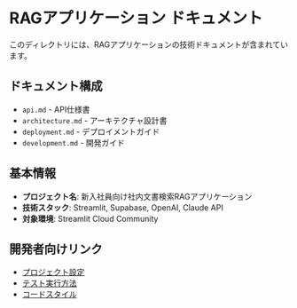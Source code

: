 # RAGアプリケーション ドキュメント

このディレクトリには、RAGアプリケーションの技術ドキュメントが含まれています。

## ドキュメント構成

- `api.md` - API仕様書
- `architecture.md` - アーキテクチャ設計書
- `deployment.md` - デプロイメントガイド
- `development.md` - 開発ガイド

## 基本情報

- **プロジェクト名**: 新入社員向け社内文書検索RAGアプリケーション
- **技術スタック**: Streamlit, Supabase, OpenAI, Claude API
- **対象環境**: Streamlit Cloud Community

## 開発者向けリンク

- [プロジェクト設定](../CLAUDE.md)
- [テスト実行方法](development.md#テスト実行)
- [コードスタイル](development.md#コードスタイル)